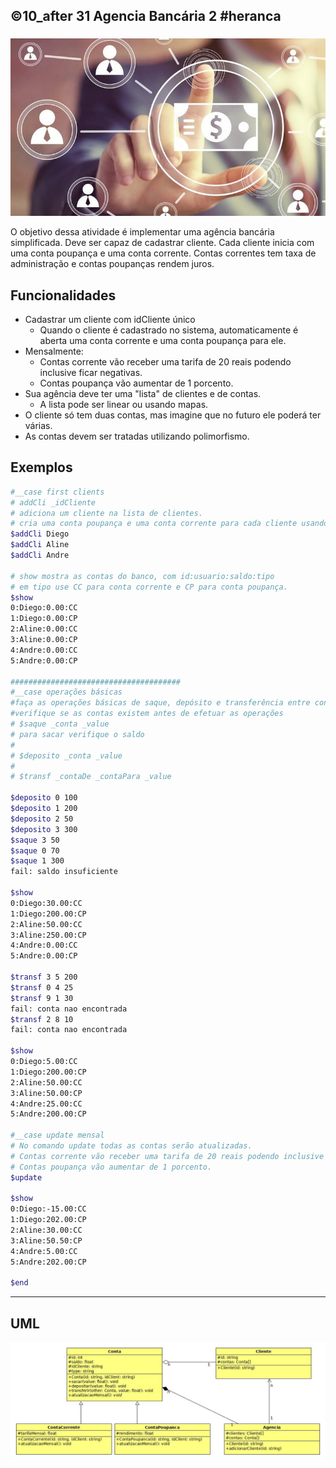 ## ©10_after 31 Agencia Bancária 2 #heranca
###

![](capa.jpg)

O objetivo dessa atividade é implementar uma agência bancária simplificada. Deve ser capaz de cadastrar cliente. Cada cliente inicia com uma conta poupança e uma conta corrente. Contas correntes tem taxa de administração e contas poupanças rendem juros.

## Funcionalidades

- Cadastrar um cliente com idCliente único
    - Quando o cliente é cadastrado no sistema, automaticamente é aberta uma conta corrente e uma conta poupança para ele.
- Mensalmente:
    - Contas corrente vão receber uma tarifa de 20 reais podendo inclusive ficar negativas.
    - Contas poupança vão aumentar de 1 porcento.
- Sua agência deve ter uma "lista" de clientes e de contas.
    - A lista pode ser linear ou usando mapas.
- O cliente só tem duas contas, mas imagine que no futuro ele poderá ter várias.
- As contas devem ser tratadas utilizando polimorfismo.


## Exemplos

```bash
#__case first clients
# addCli _idCliente
# adiciona um cliente na lista de clientes.
# cria uma conta poupança e uma conta corrente para cada cliente usando numeração de forma sequencial.
$addCli Diego
$addCli Aline
$addCli Andre

# show mostra as contas do banco, com id:usuario:saldo:tipo
# em tipo use CC para conta corrente e CP para conta poupança.
$show
0:Diego:0.00:CC
1:Diego:0.00:CP
2:Aline:0.00:CC
3:Aline:0.00:CP
4:Andre:0.00:CC
5:Andre:0.00:CP

######################################
#__case operações básicas
#faça as operações básicas de saque, depósito e transferência entre contas
#verifique se as contas existem antes de efetuar as operações
# $saque _conta _value
# para sacar verifique o saldo
#
# $deposito _conta _value
#
# $transf _contaDe _contaPara _value

$deposito 0 100
$deposito 1 200
$deposito 2 50
$deposito 3 300
$saque 3 50
$saque 0 70
$saque 1 300
fail: saldo insuficiente

$show
0:Diego:30.00:CC
1:Diego:200.00:CP
2:Aline:50.00:CC
3:Aline:250.00:CP
4:Andre:0.00:CC
5:Andre:0.00:CP

$transf 3 5 200
$transf 0 4 25
$transf 9 1 30
fail: conta nao encontrada
$transf 2 8 10
fail: conta nao encontrada

$show
0:Diego:5.00:CC
1:Diego:200.00:CP
2:Aline:50.00:CC
3:Aline:50.00:CP
4:Andre:25.00:CC
5:Andre:200.00:CP

#__case update mensal
# No comando update todas as contas serão atualizadas.
# Contas corrente vão receber uma tarifa de 20 reais podendo inclusive ficar negativas.
# Contas poupança vão aumentar de 1 porcento.
$update

$show
0:Diego:-15.00:CC
1:Diego:202.00:CP
2:Aline:30.00:CC
3:Aline:50.50:CP
4:Andre:5.00:CC
5:Andre:202.00:CP

$end

```

***
## UML

![](uml.jpg)
